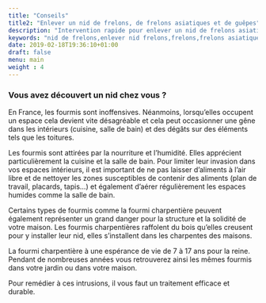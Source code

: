 ```yaml
---
title: "Conseils"
title2: "Enlever un nid de frelons, de frelons asiatiques et de guêpes"
description: "Intervention rapide pour enlever un nid de frelons asiatiques, de frelons européens et de guêpes. Destruction rapide, toutes hauteurs. Secteur Alpes-Maritimes, Var et Monaco."
keywords: "nid de frelons,enlever nid frelons,frelons,frelons asiatiques,frelons européens,guêpes,traitement nids de frelons,alpes-maritimes,var,monaco."
date: 2019-02-18T19:36:10+01:00
draft: false
menu: main
weight : 4
---
```


<h3>Vous avez découvert un nid chez vous ?</h3>
<p>En France, les fourmis sont inoffensives. Néanmoins, lorsqu’elles occupent un espace cela devient vite désagréable et cela peut occasionner une gêne dans les intérieurs (cuisine, salle de bain) et des dégâts sur des éléments tels que les toitures.</p>

<p>Les fourmis sont attirées par la nourriture et l’humidité. Elles apprécient particulièrement la cuisine et la salle de bain. Pour limiter leur invasion dans vos espaces intérieurs, il est important de ne pas laisser d’aliments à l’air libre et de nettoyer les zones susceptibles de contenir des aliments (plan de travail, placards, tapis…) et également d’aérer régulièrement les espaces humides comme la salle de bain.</p>

<p>Certains types de fourmis comme la fourmi charpentière peuvent également représenter un grand danger pour la structure et la solidité de votre maison. Les fourmis charpentières raffolent du bois qu’elles creusent pour y installer leur nid, elles s’installent dans les charpentes des maisons.</p>

<p>La fourmi charpentière à une espérance de vie de 7 à 17 ans pour la reine. Pendant de nombreuses années vous retrouverez ainsi les mêmes fourmis dans votre jardin ou dans votre maison.</p>

<p>Pour remédier à ces intrusions, il vous faut un traitement efficace et durable.</p>

